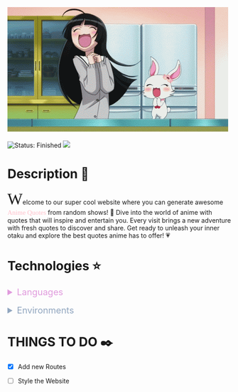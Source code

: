 ![AnimeQuote](Images\gif.gif)
<br><br>
![Status: Finished](https://img.shields.io/badge/Status-Working-blue)
<img src="https://img.shields.io/badge/License-MIT-green">

# Description 🧁

<span style="font-size: 36px; font-family:'Times New Roman">W</span>elcome to our super cool website where you can generate awesome <span style="color:pink; font-family: 'Comic Sans MS', cursive; font-size: 15px;">Anime Quotes</span>  from random shows! 🎉 Dive into the world of anime with quotes that will inspire and entertain you. Every visit brings a new adventure with fresh quotes to discover and share. Get ready to unleash your inner otaku and explore the best quotes anime has to offer! 💗

# Technologies ⭐
<details>
<summary style="color: #e09bdd; font-size: 20px;">Languages </summary>
<img src='https://img.shields.io/badge/HTML-67.4%25-orange'>
<br>
<img src='https://img.shields.io/badge/Python-27.8%25-blue'>
<br>
<img src='https://img.shields.io/badge/JavaScript-2.7%25-yellow'>
</details>
<br>
<details>
<summary style="color: #91a6bf; font-size: 20px;">Environments</summary>
<br>
  <img src="https://img.shields.io/badge/Replit-black?logo=replit" alt="Replit">
</details>

# THINGS TO DO ✒️

- [X] Add new Routes
- [ ] Style the Website
 